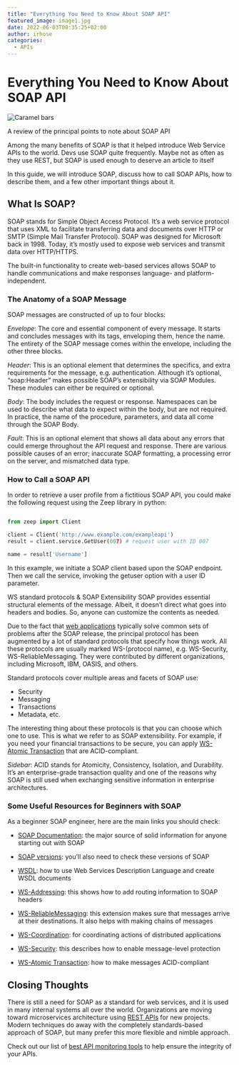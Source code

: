 ```yaml
---
title: "Everything You Need to Know About SOAP API"
featured_image: image1.jpg
date: 2022-06-03T00:35:25+02:00
author: irhose
categories:
  - APIs
---
```


# Everything You Need to Know About SOAP API

![Caramel bars](./image1.jpg)

A review of the principal points to note about SOAP API

Among the many benefits of SOAP is that it helped introduce Web Service APIs to the world. Devs use SOAP quite frequently. Maybe not as often as they use REST, but SOAP is used enough to deserve an article to itself

In this guide, we will introduce SOAP, discuss how to call SOAP APIs, how to describe them, and a few other important things about it.

## What Is SOAP?

SOAP stands for Simple Object Access Protocol. It’s a web service protocol that uses XML to facilitate transferring data and documents over HTTP or SMTP (Simple Mail Transfer Protocol). 
SOAP was designed for Microsoft back in 1998. Today, it’s mostly used to expose web services and transmit data over HTTP/HTTPS.

The built-in functionality to create web-based services allows SOAP to handle communications and make responses language- and platform-independent.

### The Anatomy of a SOAP Message

SOAP messages are constructed of up to four blocks:

*Envelope*: The core and essential component of every message. It starts and concludes messages with its tags, enveloping them, hence the name. The entirety of the SOAP message comes within the envelope, including the other three blocks.

*Header*: This is an optional element that determines the specifics, and extra requirements for the message, e.g. authentication. Although it’s optional, “soap:Header” makes possible SOAP’s extensibility via SOAP Modules. These modules can either be required or optional.

*Body*: The body includes the request or response. Namespaces can be used to describe what data to expect within the body, but are not required. In practice, the name of the procedure, parameters, and data all come through the SOAP Body.

*Fault*: This is an optional element that shows all data about any errors that could emerge throughout the API request and response. There are various possible causes of an error; inaccurate SOAP formatting, a processing error on the server, and mismatched data type.

### How to Call a SOAP API

In order to retrieve a user profile from a fictitious SOAP API, you could make the following request using the Zeep library in python:

```python

from zeep import Client

client = Client('http://www.example.com/exampleapi')
result = client.service.GetUser(007) # request user with ID 007

name = result['Username']

```

In this example, we initiate a SOAP client based upon the SOAP endpoint. Then we call the service, invoking the getuser option with a user ID parameter.

WS standard protocols & SOAP Extensibility
SOAP provides essential structural elements of the message. Albeit, it doesn’t direct what goes into headers and bodies. So, anyone can customize the contents as needed.

Due to the fact that [web applications](https://monoscope.tech/blog/web-service-apis-structures-and-protocols/) typically solve common sets of problems after the SOAP release, the principal protocol has been augmented by a lot of standard protocols that specify how things work. All these protocols are usually marked WS-(protocol name), e.g. WS-Security, WS-ReliableMessaging. They were contributed by different organizations, including Microsoft, IBM, OASIS, and others.

Standard protocols cover multiple areas and facets of SOAP use:

- Security
- Messaging
- Transactions
- Metadata, etc.

The interesting thing about these protocols is that you can choose which one to use. This is what we refer to as SOAP extensibility. For example, if you need your financial transactions to be secure, you can apply [WS-Atomic Transaction](http://docs.oasis-open.org/ws-tx/wstx-wsat-1.2-spec-os/wstx-wsat-1.2-spec-os.html) that are ACID-compliant.

*Sidebar*: ACID stands for Atomicity, Consistency, Isolation, and Durability. It’s an enterprise-grade transaction quality and one of the reasons why SOAP is still used when exchanging sensitive information in enterprise architectures.

### Some Useful Resources for Beginners with SOAP

As a beginner SOAP engineer, here are the main links you should check:

- [SOAP Documentation](https://www.w3.org/TR/soap12/): the major source of solid information for anyone starting out with SOAP

- [SOAP versions](https://www.w3.org/TR/soap/): you’ll also need to check these versions of SOAP

- [WSDL](https://www.w3.org/TR/wsdl20/): how to use Web Services Description Language and create WSDL documents

- [WS-Addressing](https://www.w3.org/TR/ws-addr-core/): this shows how to add routing information to SOAP headers

- [WS-ReliableMessaging](http://specs.xmlsoap.org/ws/2005/02/rm/ws-reliablemessaging.pdf): this extension makes sure that messages arrive at their destinations. It also helps with making chains of messages

- [WS-Coordination](https://pdfs.semanticscholar.org/dac1/5df5c842195452c25efc7e73ecd3874e32cc.pdf?_ga=2.212038484.1719500171.1582820369-786203862.1582820369): for coordinating actions of distributed applications

- [WS-Security](https://docs.microsoft.com/en-us/previous-versions/ms951257(v=msdn.10)): this describes how to enable message-level protection

- [WS-Atomic Transaction](http://docs.oasis-open.org/ws-tx/wstx-wsat-1.2-spec.html): how to make messages ACID-compliant

## Closing Thoughts

There is still a need for SOAP as a standard for web services, and it is used in many internal systems all over the world. Organizations are moving toward microservices architecture using [REST APIs](http://monoscope.tech/blog/everything-about-rest-apis) for new projects. Modern techniques do away with the completely standards-based approach of SOAP, but many prefer this more flexible and nimble approach.

Check out our list of [best API monitoring tools](https://monoscope.tech/blog/best-api-monitoring-and-observability-tools/) to help ensure the integrity of your APIs.




